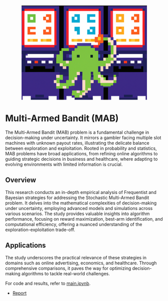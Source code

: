 <p align="center">
  <img src="./img/mab/mab.png" alt="MAB Image" width="400" height="300"/>
</p>

# Multi-Armed Bandit (MAB)

The Multi-Armed Bandit (MAB) problem is a fundamental challenge in decision-making under uncertainty. It mirrors a gambler facing multiple slot machines with unknown payout rates, illustrating the delicate balance between exploration and exploitation. Rooted in probability and statistics, MAB problems have broad applications, from refining online algorithms to guiding strategic decisions in business and healthcare, where adapting to evolving environments with limited information is crucial.

## Overview

This research conducts an in-depth empirical analysis of Frequentist and Bayesian strategies for addressing the Stochastic Multi-Armed Bandit problem. It delves into the mathematical complexities of decision-making under uncertainty, employing advanced models and simulations across various scenarios. The study provides valuable insights into algorithm performance, focusing on reward maximization, best-arm identification, and computational efficiency, offering a nuanced understanding of the exploration-exploitation trade-off.

## Applications

The study underscores the practical relevance of these strategies in domains such as online advertising, economics, and healthcare. Through comprehensive comparisons, it paves the way for optimizing decision-making algorithms to tackle real-world challenges.

For code and results, refer to [main.ipynb](link-to-your-main.ipynb).
</br>
- [Report](./MAB-Report.pdf)
